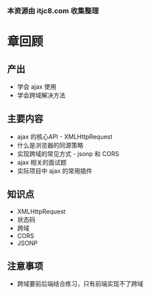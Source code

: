 ### 本资源由 itjc8.com 收集整理
# 章回顾

## 产出

- 学会 ajax 使用
- 学会跨域解决方法

## 主要内容

- ajax 的核心API - XMLHttpRequest
- 什么是浏览器的同源策略
- 实现跨域的常见方式 - jsonp 和 CORS
- ajax 相关的面试题
- 实际项目中 ajax 的常用插件

## 知识点

- XMLHttpRequest
- 状态码
- 跨域
- CORS
- JSONP

## 注意事项

- 跨域要前后端结合练习，只有前端实现不了跨域
